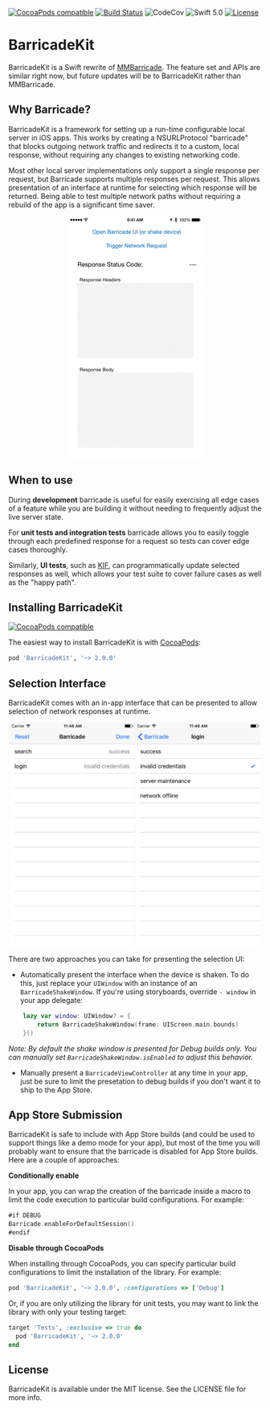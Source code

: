 [![CocoaPods compatible](https://img.shields.io/cocoapods/v/BarricadeKit.svg)](#cocoapods)
[![Build Status](https://travis-ci.org/johntmcintosh/BarricadeKit.svg?branch=master)](https://travis-ci.org/johntmcintosh/BarricadeKit)
![CodeCov](https://img.shields.io/codecov/c/github/johntmcintosh/BarricadeKit.svg)
![Swift 5.0](https://img.shields.io/badge/Swift-5.0-orange.svg)
[![License](http://img.shields.io/:license-mit-blue.svg)](http://doge.mit-license.org)
<!--[![CocoaPods](https://img.shields.io/cocoapods/dt/BarricadeKit.svg)]()-->
<!--[![Carthage compatible](https://img.shields.io/badge/Carthage-compatible-4BC51D.svg?style=flat)](https://github.com/Carthage/Carthage)-->

# BarricadeKit

BarricadeKit is a Swift rewrite of [MMBarricade](https://github.com/mutualmobile/mmbarricade). The feature set and APIs are similar right now, but future updates will be to BarricadeKit rather than MMBarricade.

## Why Barricade?

BarricadeKit is a framework for setting up a run-time configurable local server in iOS apps. This works by creating a NSURLProtocol "barricade" that blocks outgoing network traffic and redirects it to a custom, local response, without requiring any changes to existing networking code. 

Most other local server implementations only support a single response per request, but Barricade supports multiple responses per request. This allows presentation of an interface at runtime for selecting which response will be returned. Being able to test multiple network paths without requiring a rebuild of the app is a significant time saver.

<p align="center">
<img src="ReadmeResources/Barricade.gif") alt="Example App"/>
</p>

## When to use 

During **development** barricade is useful for easily exercising all edge cases of a feature while you are building it without needing to frequently adjust the live server state.

For **unit tests and integration tests** barricade allows you to easily toggle through each predefined response for a request so tests can cover edge cases thoroughly.

Similarly, **UI tests**, such as [KIF](https://github.com/kif-framework/KIF), can programmatically update selected responses as well, which allows your test suite to cover failure cases as well as the "happy path".

## Installing BarricadeKit
[![CocoaPods compatible](https://img.shields.io/cocoapods/v/BarricadeKit.svg)](#cocoapods)

The easiest way to install BarricadeKit is with [CocoaPods](https://github.com/cocoapods/cocoapods):

```Ruby
pod 'BarricadeKit', '~> 2.0.0'
```

## Selection Interface

BarricadeKit comes with an in-app interface that can be presented to allow selection of network responses at runtime. 

<p align="center">
<img src="ReadmeResources/in-app-selection.jpg") alt="Example App" width="500" />
</p>

There are two approaches you can take for presenting the selection UI:

- Automatically present the interface when the device is shaken. To do this, just replace your `UIWindow` with an instance of an `BarricadeShakeWindow`. If you're using storyboards, override `- window` in your app delegate:

```swift
    lazy var window: UIWindow? = {
        return BarricadeShakeWindow(frame: UIScreen.main.bounds)
    }()
```

*Note: By default the shake window is presented for Debug builds only. You can manually set `BarricadeShakeWindow.isEnabled` to adjust this behavior.*

- Manually present a `BarricadeViewController` at any time in your app, just be sure to limit the presetation to debug builds if you don't want it to ship to the App Store.


## App Store Submission

BarricadeKit is safe to include with App Store builds (and could be used to support things like a demo mode for your app), but most of the time you will probably want to ensure that the barricade is disabled for App Store builds. Here are a couple of approaches:

**Conditionally enable**

In your app, you can wrap the creation of the barricade inside a macro to limit the code execution to particular build configurations. For example:

```swift
#if DEBUG
Barricade.enableForDefaultSession()
#endif
```

**Disable through CocoaPods**

When installing through CocoaPods, you can specify particular build configurations to limit the installation of the library. For example:

```ruby
pod 'BarricadeKit', '~> 2.0.0', :configurations => ['Debug']
```

Or, if you are only utilizing the library for unit tests, you may want to link the library with only your testing target:

```ruby
target 'Tests', :exclusive => true do
  pod 'BarricadeKit', '~> 2.0.0'
end
```
## License

BarricadeKit is available under the MIT license. See the LICENSE file for more info.
